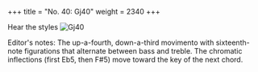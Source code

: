+++
title = "No. 40: Gj40"
weight = 2340
+++

Hear the styles
![Gj40](/img/040DurDimM.jpg)

Editor's notes: The up-a-fourth, down-a-third movimento with sixteenth-note figurations that alternate between bass and treble. The chromatic inflections (first Eb5, then F#5) move toward the key of the next chord.
